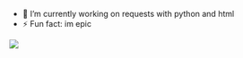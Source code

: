 - 🔭 I’m currently working on requests with python and html
- ⚡ Fun fact: im epic


<img src="https://camo.githubusercontent.com/573be33bfca725bb7c689934f1c58ace262782f8801b53d83ed6151ae8a9107b/68747470733a2f2f6769746875622d726561646d652d73746174732e76657263656c2e6170702f6170692f746f702d6c616e67733f757365726e616d653d3376312673686f775f69636f6e733d74727565266c6f63616c653d656e267468656d653d6d69646e696768742d707572706c65">
